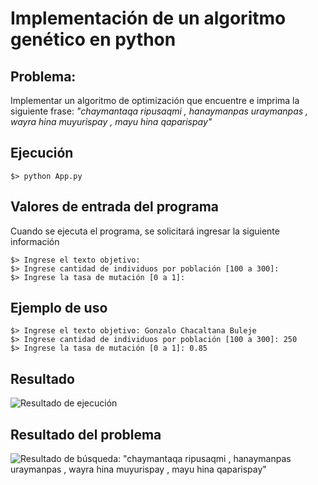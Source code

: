 # Implementación de un algoritmo genético en python

## Problema: 
Implementar un algoritmo de optimización que encuentre e imprima la siguiente frase: 
*"chaymantaqa ripusaqmi , hanaymanpas uraymanpas , wayra hina muyurispay , mayu hina qaparispay"*

## Ejecución

    $> python App.py

## Valores de entrada del programa

Cuando se ejecuta el programa, se solicitará ingresar la siguiente información

    $> Ingrese el texto objetivo: 
    $> Ingrese cantidad de individuos por población [100 a 300]: 
    $> Ingrese la tasa de mutación [0 a 1]: 

## Ejemplo de uso

    $> Ingrese el texto objetivo: Gonzalo Chacaltana Buleje
    $> Ingrese cantidad de individuos por población [100 a 300]: 250
    $> Ingrese la tasa de mutación [0 a 1]: 0.85

## Resultado

![Resultado de ejecución](http://www.solocodigoweb.com/wp-content/uploads/2019/11/python-algoritmo-genetico-solocodigoweb.jpg)

## Resultado del problema

![Resultado de búsqueda: "chaymantaqa ripusaqmi , hanaymanpas uraymanpas , wayra hina muyurispay , mayu hina qaparispay"](http://www.solocodigoweb.com/wp-content/uploads/2019/11/python-algoritmo-genetico-resultado-ejecucion-programa.jpg)
